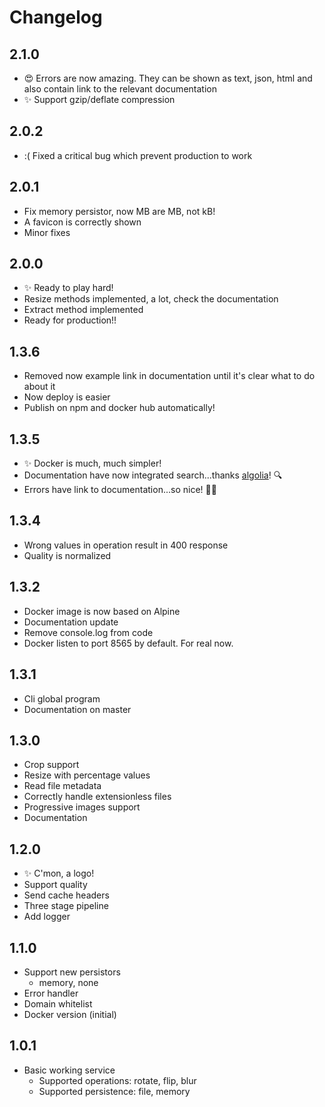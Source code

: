 # Changelog

## 2.1.0

- 😍 Errors are now amazing. They can be shown as text, json, html and also contain link to the relevant documentation
- ✨ Support gzip/deflate compression

## 2.0.2

- :( Fixed a critical bug which prevent production to work

## 2.0.1

- Fix memory persistor, now MB are MB, not kB!
- A favicon is correctly shown
- Minor fixes

## 2.0.0

- ✨ Ready to play hard!
- Resize methods implemented, a lot, check the documentation
- Extract method implemented
- Ready for production!!

## 1.3.6

- Removed now example link in documentation until it's clear what to do about it
- Now deploy is easier
- Publish on npm and docker hub automatically!
## 1.3.5

- ✨ Docker is much, much simpler!
- Documentation have now integrated search...thanks [algolia](https://www.algolia.com/)! 🔍
- Errors have link to documentation...so nice! 👩‍⚕️
## 1.3.4

- Wrong values in operation result in 400 response
- Quality is normalized

## 1.3.2

- Docker image is now based on Alpine
- Documentation update
- Remove console.log from code
- Docker listen to port 8565 by default. For real now.
## 1.3.1

- Cli global program
- Documentation on master

## 1.3.0

- Crop support
- Resize with percentage values
- Read file metadata
- Correctly handle extensionless files
- Progressive images support
- Documentation

## 1.2.0

- ✨ C'mon, a logo!
- Support quality
- Send cache headers
- Three stage pipeline
- Add logger
## 1.1.0

- Support new persistors
  - memory, none
- Error handler
- Domain whitelist
- Docker version (initial)
## 1.0.1

- Basic working service
  - Supported operations: rotate, flip, blur
  - Supported persistence: file, memory
  

